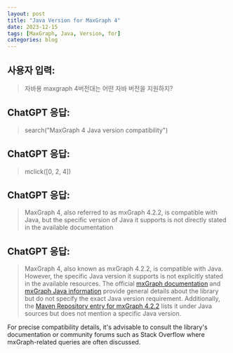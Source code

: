 ```yaml
---
layout: post
title: "Java Version for MaxGraph 4"
date: 2023-12-15
tags: [MaxGraph, Java, Version, for]
categories: blog
---
```


## 사용자 입력:
> 자바용 maxgraph 4버전대는 어떤 자바 버전을 지원하지?

## ChatGPT 응답:
> search("MaxGraph 4 Java version compatibility")

## ChatGPT 응답:
> mclick([0, 2, 4])

## ChatGPT 응답:
> MaxGraph 4, also referred to as mxGraph 4.2.2, is compatible with Java, but the specific version of Java it supports is not directly stated in the available documentation

## ChatGPT 응답:
> MaxGraph 4, also known as mxGraph 4.2.2, is compatible with Java. However, the specific Java version it supports is not explicitly stated in the available resources. The official [mxGraph documentation](https://jgraph.github.io/mxgraph/) and [mxGraph Java information](https://jgraph.github.io/mxgraph/java/index.html) provide general details about the library but do not specify the exact Java version requirement. Additionally, the [Maven Repository entry for mxGraph 4.2.2](https://mvnrepository.com/artifact/org.nasdanika.core/mxgraph/4.2.2) lists it under Java sources but does not mention a specific Java version.

For precise compatibility details, it's advisable to consult the library's documentation or community forums such as Stack Overflow where mxGraph-related queries are often discussed.

